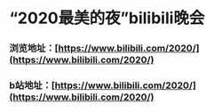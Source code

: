 # “2020最美的夜”bilibili晚会

### 浏览地址：[https://www.bilibili.com/2020/](https://www.bilibili.com/2020/)

### b站地址：[https://www.bilibili.com/2020/](https://www.bilibili.com/2020/)